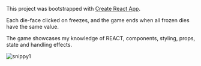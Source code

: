 This project was bootstrapped with [Create React App](https://github.com/facebook/create-react-app).

Each die-face clicked on freezes, and the game ends when all frozen dies have the same value.

The game showcases my knowledge of REACT, components, styling, props, state and handling effects.

![snippy1](https://user-images.githubusercontent.com/62436782/163890634-4c1b7a5c-222d-4de7-bdaa-a369cece24fd.PNG)
